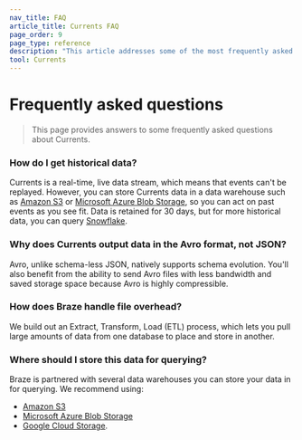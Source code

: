```yaml
---
nav_title: FAQ
article_title: Currents FAQ
page_order: 9
page_type: reference
description: "This article addresses some of the most frequently asked questions that arise when setting up Braze Currents."
tool: Currents
---
```


# Frequently asked questions

> This page provides answers to some frequently asked questions about Currents.

### How do I get historical data?

Currents is a real-time, live data stream, which means that events can't be replayed. However, you can store Currents data in a data warehouse such as [Amazon S3]({{site.baseurl}}/partners/data_and_infrastructure_agility/cloud_storage/amazon_s3/) or [Microsoft Azure Blob Storage]({{site.baseurl}}/partners/data_and_infrastructure_agility/cloud_storage/microsoft_azure_blob_storage_for_currents/), so you can act on past events as you see fit. Data is retained for 30 days, but for more historical data, you can query [Snowflake]({{site.baseurl}}/user_guide/data/braze_currents/s3_to_snowflake/).

### Why does Currents output data in the Avro format, not JSON?

Avro, unlike schema-less JSON, natively supports schema evolution. You'll also benefit from the ability to send Avro files with less bandwidth and saved storage space because Avro is highly compressible.

### How does Braze handle file overhead?

We build out an Extract, Transform, Load (ETL) process, which lets you pull large amounts of data from one database to place and store in another.

### Where should I store this data for querying?

Braze is partnered with several data warehouses you can store your data in for querying. We recommend using:
- [Amazon S3]({{site.baseurl}}/partners/data_and_infrastructure_agility/cloud_storage/amazon_s3/)
- [Microsoft Azure Blob Storage]({{site.baseurl}}/partners/data_and_infrastructure_agility/cloud_storage/microsoft_azure_blob_storage_for_currents/)
- [Google Cloud Storage]({{site.baseurl}}/partners/data_and_infrastructure_agility/cloud_storage/google_cloud_storage_for_currents/).